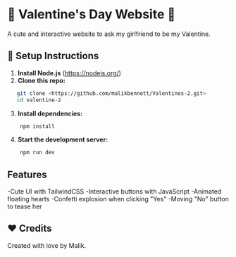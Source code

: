 # 💖 Valentine's Day Website 💖

A cute and interactive website to ask my girlfriend to be my Valentine.

## 🚀 Setup Instructions

1. **Install Node.js** (https://nodejs.org/)
2. **Clone this repo:**
```sh
   git clone <https://github.com/malikbennett/Valentines-2.git>
   cd valentine-2
```
3. **Install dependencies:**
```sh
    npm install
```

4. **Start the development server:**
```sh
    npm run dev
```

## Features
-Cute UI with TailwindCSS
-Interactive buttons with JavaScript
-Animated floating hearts
-Confetti explosion when clicking "Yes"
-Moving "No" button to tease her

## ❤️ Credits
Created with love by Malik.
